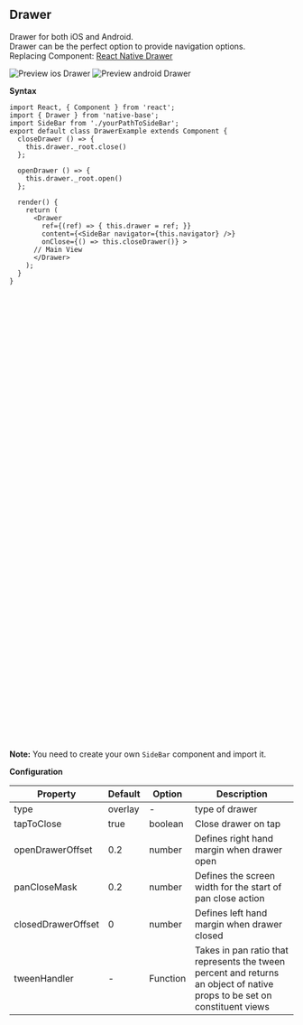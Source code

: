 ## Drawer

Drawer for both iOS and Android.<br />
Drawer can be the perfect option to provide navigation options. <br />
Replacing Component: [React Native Drawer](https://github.com/root-two/react-native-drawer)

![Preview ios Drawer](https://github.com/GeekyAnts/NativeBase-KitchenSink/raw/v2.6.1/screenshots/ios/drawer.png)
![Preview android Drawer](https://github.com/GeekyAnts/NativeBase-KitchenSink/raw/v2.6.1/screenshots/android/drawer.png)

**Syntax**

<pre class="line-numbers"><code class="language-jsx">import React, { Component } from 'react';
import { Drawer } from 'native-base';
import SideBar from './yourPathToSideBar';
export default class DrawerExample extends Component {
  closeDrawer () => {
    this.drawer._root.close()
  };
  
  openDrawer () => {
    this.drawer._root.open()
  };

  render() {
    return (
      &lt;Drawer
        ref={(ref) => { this.drawer = ref; }}
        content={&lt;SideBar navigator={this.navigator} />}
        onClose={() => this.closeDrawer()} >
      // Main View
      &lt;/Drawer>
    );
  }
}</code></pre>
 <p>
    <div id="" class="mobileDevice" style="background: url(&quot;https://docs.nativebase.io/docs/assets/iosphone.png&quot;) no-repeat; padding: 63px 20px 100px 15px; width: 292px; height: 600px;margin:0 auto;float:none;">
        <img src="https://github.com/GeekyAnts/NativeBase-KitchenSink/raw/v2.6.1/screenshots/ios/drawer.png" alt="" style="display:block !important" />
    </div>
</p>
<br />

**Note:** You need to create your own <code>SideBar</code> component and import it.

**Configuration**<br />
    <table class = "table table-bordered">
        <thead>
            <tr>
                <th>Property</th>
                <th>Default</th>
                <th>Option</th>
                <th>Description</th>
            </tr>
        </thead>
        <tbody>
            <tr>
                <td>type</td>
                <td>overlay</td>
                <td> - </td>
                <td>type of drawer</td>
            </tr>
            <tr>
                <td>tapToClose</td>
                <td>true</td>
                <td>boolean</td>
                <td>Close drawer on tap</td>
            </tr>
             <tr>
                <td>openDrawerOffset</td>
                <td>0.2</td>
                <td>number</td>
                <td>Defines right hand margin when drawer open</td>
            </tr>
             <tr>
                <td>panCloseMask</td>
                <td>0.2</td>
                <td>number</td>
                <td>Defines the screen width for the start of pan close action</td>
            </tr>
             <tr>
                <td>closedDrawerOffset</td>
                <td>0</td>
                <td>number</td>
                <td>Defines left hand margin when drawer closed</td>
            </tr>
            <tr>
                <td>tweenHandler</td>
                <td> - </td>
                <td>Function</td>
                <td>Takes in pan ratio that represents the tween percent and returns an object of native props to be set on constituent views</td>
            </tr>
        </tbody>
    </table><br />

